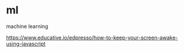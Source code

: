 # ml
machine learning

https://www.educative.io/edpresso/how-to-keep-your-screen-awake-using-javascript
